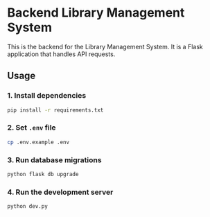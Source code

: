 # Backend Library Management System

This is the backend for the Library Management System. It is a Flask application that handles API requests.

## Usage

### 1. Install dependencies

```bash
pip install -r requirements.txt
```

### 2. Set `.env` file

```bash
cp .env.example .env
```

### 3. Run database migrations

```bash
python flask db upgrade
```

### 4. Run the development server

```bash
python dev.py
```